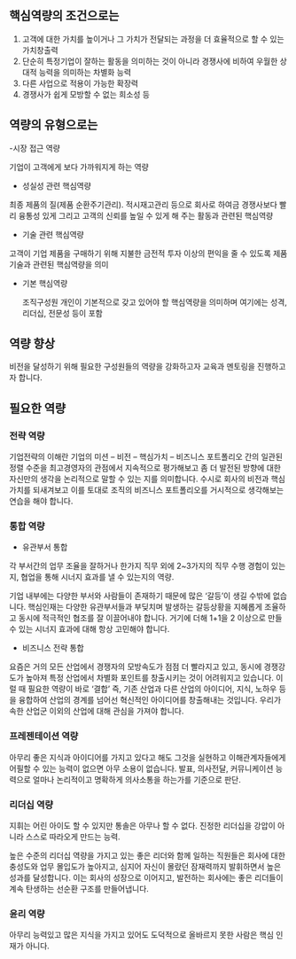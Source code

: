 
## 핵심역량의 조건으로는 

1. 고객에 대한 가치를 높이거나 그 가치가 전달되는 과정을 더 효율적으로 할 수 있는 가치창출력
2. 단순히 특정기업이 잘하는 활동을 의미하는 것이 아니라 경쟁사에 비하여 우월한 상대적 능력을 의미하는 차별화 능력
3. 다른 사업으로 적용이 가능한 확장력
4. 경쟁사가 쉽게 모방할 수 없는 희소성 등

## 역량의 유형으로는

-시장 접근 역량

기업이 고객에게 보다 가까워지게 하는 역량
 
- 성실성 관련 핵심역량

최종 제품의 질(제품 순환주기관리). 적시재고관리 등으로 회사로 하여금 경쟁사보다 빨리 융통성 있게 그리고 고객의 신뢰를 높일 수 있게 해 주는 활동과 관련된 핵심역량

- 기술 관련 핵심역량

고객이 기업 제품을 구매하기 위해 지불한 금전적 투자 이상의 편익을 줄 수 있도록 제품 기술과 관련된 핵심역량을 의미
  
- 기본 핵심역량

  조직구성원 개인이 기본적으로 갖고 있어야 할 핵심역량을 의미하며 여기에는 성격, 리더십, 전문성 등이 포함

## 역량 향상

비전을 달성하기 위해 필요한 구성원들의 역량을 강화하고자
교육과 멘토링을 진행하고자 합니다.

## 필요한 역량

### 전략 역량

기업전략의 이해란 기업의 미션 – 비전 – 핵심가치 – 비즈니스 포트폴리오 간의 일관된 정렬 수준을 최고경영자의 관점에서 지속적으로 평가해보고 좀 더 발전된 방향에 대한 자신만의 생각을 논리적으로 말할 수 있는 지를 의미합니다. 수시로 회사의 비전과 핵심가치를 되새겨보고 이를 토대로 조직의 비즈니스 포트폴리오를 거시적으로 생각해보는 연습을 해야 합니다.

### 통합 역량

- 유관부서 통합

각 부서간의 업무 조율을 잘하거나 한가지 직무 외에 2~3가지의 직무 수행 경험이 있는지, 협업을 통해 시너지 효과를 낼 수 있는지의 역량.

기업 내부에는 다양한 부서와 사람들이 존재하기 때문에 많은 ‘갈등’이 생길 수밖에 없습니다. 핵심인재는 다양한 유관부서들과 부딪치며 발생하는 갈등상황을 지혜롭게 조율하고 동시에 적극적인 협조를 잘 이끌어내야 합니다. 거기에 더해 1+1을 2 이상으로 만들 수 있는 시너지 효과에 대해 항상 고민해야 합니다.

- 비즈니스 전략 통합

요즘은 거의 모든 산업에서 경쟁자의 모방속도가 점점 더 빨라지고 있고, 동시에 경쟁강도가 높아져 특정 산업에서 차별화 포인트를 창출시키는 것이 어려워지고 있습니다. 이럴 때 필요한 역량이 바로 ‘결합’ 즉, 기존 산업과 다른 산업의 아이디어, 지식, 노하우 등을 융합하여 산업의 경계를 넘어선 혁신적인 아이디어를 창출해내는 것입니다. 우리가 속한 산업군 이외의 산업에 대해 관심을 가져야 합니다.

### 프레젠테이션 역량

아무리 좋은 지식과 아이디어를 가지고 있다고 해도 그것을 실현하고 이해관계자들에게 어필할 수 있는 능력이 없으면 아무 소용이 없습니다.
발표, 의사전달, 커뮤니케이션 능력으로 얼마나 논리적이고 명확하게 의사소통을 하는가를 기준으로 판단.

### 리더십 역량

지휘는 어린 아이도 할 수 있지만 통솔은 아무나 할 수 없다. 진정한 리더십을 강압이 아니라 스스로 따라오게 만드는 능력.

높은 수준의 리더십 역량을 가지고 있는 좋은 리더와 함께 일하는 직원들은 회사에 대한 충성도와 업무 몰입도가 높아지고, 심지어 자신이 몰랐던 잠재력까지 발휘하면서 높은 성과를 달성합니다. 이는 회사의 성장으로 이어지고, 발전하는 회사에는 좋은 리더들이 계속 탄생하는 선순환 구조를 만들어냅니다.

### 윤리 역량

아무리 능력있고 많은 지식을 가지고 있어도 도덕적으로 올바르지 못한 사람은 핵심 인재가 아니다.



